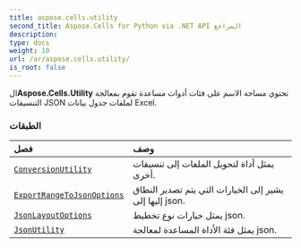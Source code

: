 ```yaml
---
title: aspose.cells.utility
second_title: Aspose.Cells for Python via .NET API المراجع
description:
type: docs
weight: 10
url: /ar/aspose.cells.utility/
is_root: false
---
```

 ال**Aspose.Cells.Utility** تحتوي مساحة الاسم على فئات أدوات مساعدة تقوم بمعالجة التنسيقات JSON لملفات جدول بيانات Excel.

###  الطبقات
| فصل| وصف|
| :- | :- |
| [`ConversionUtility`](/cells/python-net/ar/aspose.cells.utility/conversionutility) | يمثل أداة لتحويل الملفات إلى تنسيقات أخرى.|
| [`ExportRangeToJsonOptions`](/cells/python-net/ar/aspose.cells.utility/exportrangetojsonoptions) | يشير إلى الخيارات التي يتم تصدير النطاق إليها إلى json.|
| [`JsonLayoutOptions`](/cells/python-net/ar/aspose.cells.utility/jsonlayoutoptions) | يمثل خيارات نوع تخطيط json.|
| [`JsonUtility`](/cells/python-net/ar/aspose.cells.utility/jsonutility) | يمثل فئة الأداة المساعدة لمعالجة json.|


